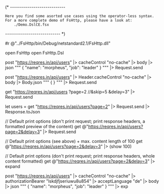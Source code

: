 
(* ----------------------------

    Here you find some asorted use cases using the operator-less syntax.
    For a more complete demo of FsHttp, please have a look at:
        ./Demo.DslCE.fsx

---------------------------- *)




#r @"../FsHttp/bin/Debug/netstandard2.1/FsHttp.dll"

open FsHttp
open FsHttp.Dsl



post "https://reqres.in/api/users"
    |> cacheControl "no-cache"
    |> body
    |> json """
    {
        "name": "morpheus",
        "job": "leader"
    }
    """
|> Request.send


post "https://reqres.in/api/users"
|> Header.cacheControl "no-cache"
|> body
|> Body.json """ { } """
|> Request.send


get "https://reqres.in/api/users
        ?page=2
        //&skip=5
        &delay=3"
|> Request.send


let users =
    get "https://reqres.in/api/users?page=2"
    |> Request.send
    |> Response.toJson


// Default print options (don't print request; print response headers, a formatted preview of the content)
get @"https://reqres.in/api/users?page=2&delay=3" |> Request.send

// Default print options (see above) + max. content length of 100
get @"https://reqres.in/api/users?page=2&delay=3" |> (show 100)

// Default print options (don't print request; print response headers, whole content formatted)
get @"https://reqres.in/api/users?page=2&delay=3" |> expand


post "https://reqres.in/api/users"
|> cacheControl "no-cache"
|> authorizationBearer "lskdjfjseriuwu8u854"
|> acceptLanguage "de"
|> body
|> json
    """
    {
        "name": "morpheus",
        "job": "leader"
    }
    """
|> exp
